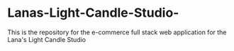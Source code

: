 # Lanas-Light-Candle-Studio-
This is the repository for the e-commerce full stack web application for the Lana's Light Candle Studio 
